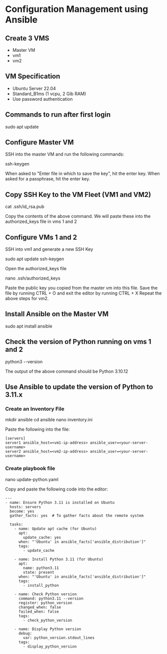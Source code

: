 # Configuration Management using Ansible

## Create 3 VMS
- Master VM
- vm1
- vm2

## VM Specification
- Ubuntu Server 22.04
- Standard_B1ms (1 vcpu, 2 Gib RAM)
- Use password authentication

## Commands to run after first login

  sudo apt update
  
## Configure Master VM
SSH into the master VM and run the following commands:

  ssh-keygen

When asked to "Enter file in which to save the key", hit the enter key.
When asked for a passphrase, hit the enter key.

## Copy SSH Key to the VM Fleet (VM1 and VM2)

  cat .ssh/id_rsa.pub

Copy the contents of the above command. We will paste these into the authorized_keys file in vms 1 and 2

## Configure VMs 1 and 2
SSH into vm1 and generate a new SSH Key

  sudo apt update
  ssh-keygen

Open the authorized_keys file

  nano .ssh/authorized_keys

Paste the public key you copied from the master vm into this file.
Save the file by running CTRL + O and exit the editor by running CTRL + X
Repeat the above steps for vm2.

## Install Ansible on the Master VM

  sudo apt install ansible

## Check the version of Python running on vms 1 and 2

  python3 --version

The output of the above command should be Python 3.10.12

## Use Ansible to update the version of Python to 3.11.x

### Create an Inventory File

  mkdir ansible
  cd ansible
  nano inventory.ini

Paste the following into the file:

    [servers]
    server1 ansible_host=<vm1-ip-address> ansible_user=<your-server-username>
    server2 ansible_host=<vm2-ip-address> ansible_user=<your-server-username>
  
  
### Create playbook file

  nano update-python.yaml

Copy and paste the following code into the editor:

    ---
    - name: Ensure Python 3.11 is installed on Ubuntu
      hosts: servers
      become: yes
      gather_facts: yes  # To gather facts about the remote system
    
      tasks:
        - name: Update apt cache (for Ubuntu)
          apt:
            update_cache: yes
          when: "'Ubuntu' in ansible_facts['ansible_distribution']"
          tags:
            - update_cache
    
        - name: Install Python 3.11 (for Ubuntu)
          apt:
            name: python3.11
            state: present
          when: "'Ubuntu' in ansible_facts['ansible_distribution']"
          tags:
            - install_python
    
        - name: Check Python version
          command: python3.11 --version
          register: python_version
          changed_when: false
          failed_when: false
          tags:
            - check_python_version
    
        - name: Display Python version
          debug:
            var: python_version.stdout_lines
          tags:
            - display_python_version

